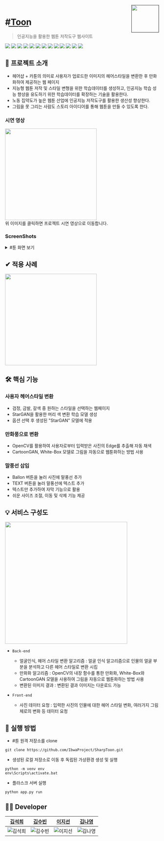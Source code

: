 <a href="">
    <img src="https://user-images.githubusercontent.com/69100145/216748760-31f6884c-f837-42cd-ab5f-e78fce65ec6c.jpg" align="right" height="90" />
</a>


# #T͟o͟o͟n͟
> 인공지능을 활용한 웹툰 저작도구 웹사이트

  <img src="https://img.shields.io/badge/Sublime Text-FF9800?style=flat&logo=Sublime Text&logoColor=white"/>  <img src="https://img.shields.io/badge/PyCharm-000000?style=flat&logo=PyCharm&logoColor=white"/> <img src="https://img.shields.io/badge/Flask-000000?style=flat&logo=Flask&logoColor=white"/>  <img src="https://img.shields.io/badge/TensorFlow-FF6F00?style=flat&logo=TensorFlow&logoColor=white"/>  <img src="https://img.shields.io/badge/PyTorch-EE4C2C?style=flat&logo=PyTorch&logoColor=white"/>  <img src="https://img.shields.io/badge/NumPy-013243?style=flat&logo=NumPy&logoColor=white"/>  <img src="https://img.shields.io/badge/Python-3776AB?style=flat&logo=Python&logoColor=white"/>  <img src="https://img.shields.io/badge/HTML5-E34F26?style=flat&logo=HTML5&logoColor=white"/>  <img src="https://img.shields.io/badge/CSS3-1572B6?style=flat&logo=CSS3&logoColor=white"/>  <img src="https://img.shields.io/badge/JavaScript-F7DF1E?style=flat&logo=JavaScript&logoColor=white"/>  <img src="https://img.shields.io/badge/GitHub-181717?style=flat&logo=GitHub&logoColor=white"/>  <img src="https://img.shields.io/badge/Notion-000000?style=flat&logo=Notion&logoColor=white"/>  <img src="https://img.shields.io/badge/GitHub-181717?style=flat&logo=GitHub&logoColor=white"/>


## 📢 프로젝트 소개
- 헤어샵 + 카툰의 의미로 사용자가 업로드한 이미지의 헤어스타일을 변환한 후 만화화하여 제공하는 웹 페이지
- 지능형 웹툰 저작 및 스타일 변형을 위한 학습데이터를 생성하고, 인공지능 학습 성능 향상을 유도하기 위한 학습데이터를 확장하는 기술을 활용한다.
- 노동 집약도가 높은 웹툰 산업에 인공지능 저작도구를 활용한 생산성 향상한다.
- 그림을 못 그리는 사람도 스토리 아이디어를 통해 웹툰을 만들 수 있도록 한다.

### 시연 영상
<a href="https://youtu.be/saahFwPO-ls">
 <img src="https://user-images.githubusercontent.com/69100145/216749584-9e4c7bd8-2263-49b6-ac26-ad3d7d10828a.png" height="300"/>
</a><br>
위 이미지를 클릭하면 프로젝트 시연 영상으로 이동합니다.

### ScreenShots
<details>
<summary> #툰 화면 보기 </summary>

</details>

## ✔ 적용 사례
<img src="https://user-images.githubusercontent.com/69100145/216751639-d6319e90-1f58-4825-bb84-c855d3c4cbd8.png" height="300"/>

## 🛠 핵심 기능
### 사용자 헤어스타일 변환
- 검정, 금발, 갈색 중 원하는 스타일을 선택하는 웹페이지
- StarGAN을 활용한 머리 색 변환 학습 모델 생성
- 옵션 선택 후 생성된 "StarGAN" 모델에 적용

### 만화풍으로 변환
- OpenCV를 활용하여 사용자로부터 입력받은 사진의 Edge를 추출해 자동 채색
- CartoonGAN, White-Box 모델로 그림을 자동으로 웹툰화하는 방법 사용

### 말풍선 삽입
- Ballon 버튼을 눌러 사진에 말풍선 추가
- TEXT 버튼을 눌러 말풍선에 텍스트 추가
- 텍스트만 추가하여 자막 기능으로 활용
- 쉬운 사이즈 조절, 이동 및 삭제 기능 제공

## 💡 서비스 구성도
<img src="https://user-images.githubusercontent.com/69100145/216750429-b70c5f49-5867-4247-b254-e5cacf60b56f.png" height="400"/>

- `Back-end`
  - 얼굴인식, 헤어 스타일 변환 알고리즘 : 얼굴 인식 알고리즘으로 인물의 얼굴 부분을 분석하고 다른 헤어 스타일로 변환 시킴
  - 만화화 알고리즘 : OpenCV의 내장 함수를 통한 만화화, White-Box와 CartoonGAN 모델을 사용하여 그림을 자동으로 웹툰화하는 방법 사용
  - 변환된 이미지 결과 : 변환된 결과 이미지는 다운로드 가능

- `Front-end`
  - 사진 데이터 요청 : 입력한 사진의 인물에 대한 헤어 스타일 변화, 여러가지 그림체로의 변화 등 데이터 요청

## 📌 실행 방법
- #툰 원격 저장소를 clone
```shell
git clone https://github.com/IbwaProject/SharpToon.git
```

- 생성된 로컬 저장소로 이동 후 독립된 가상환경 생성 및 실행
```shell
python -m venv env
env\Scripts\activate.bat
```

- 플라스크 서버 실행
```shell
python app.py run
```

## 👩‍💻 Developer
|                                 <a href="https://github.com/yehang218">김석희</a>                                |                                                      <a href="https://github.com/ksb3458">김수빈</a>                                                       |                                                      <a href="https://github.com/jsl1113">이지선</a>                                                       |                                 <a href="https://github.com/kny-5625">김나영</a>                                 |
| :--------------------------------------------------------------------: | :---------------------------------------------------------------------------------------------------------------: | :---------------------------------------------------------------------------------------------------------------: | :---------------------------------------------------------------------------------------------------------------: |
| ![김석희](https://user-images.githubusercontent.com/69100145/216752333-a03bf85a-5acd-4d27-ac1d-33d302c902c3.png) | ![김수빈](https://user-images.githubusercontent.com/69100145/216752384-cf0a7286-9946-4538-8c16-9d962d72afd0.png) | ![이지선](https://user-images.githubusercontent.com/69100145/216752395-015a1bed-7e42-4f18-b504-c7f02bf9a63a.png) | ![김나영](https://user-images.githubusercontent.com/69100145/216752407-7ed636ba-10b9-41c8-aa29-614b6c8254f9.png) |
